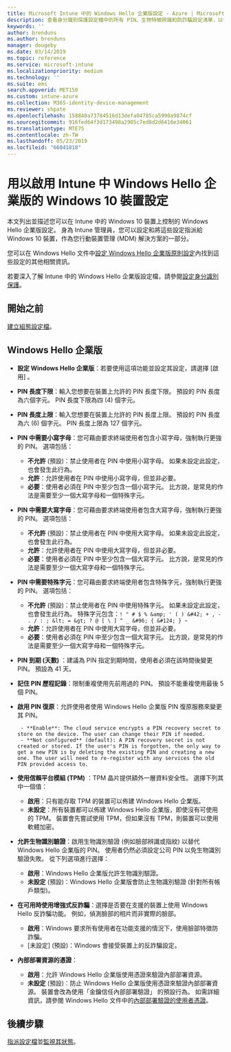 ```yaml
---
title: Microsoft Intune 中的 Windows Hello 企業版設定 - Azure | Microsoft Docs
description: 查看身分識別保護設定檔中的所有 PIN、生物特徵辨識和防詐騙設定清單，以便在 Microsoft Intune 中的 Windows 10 裝置上使用和設定 Windows Hello 企業版。
keywords: ''
author: brenduns
ms.author: brenduns
manager: dougeby
ms.date: 03/14/2019
ms.topic: reference
ms.service: microsoft-intune
ms.localizationpriority: medium
ms.technology: ''
ms.suite: ems
search.appverid: MET150
ms.custom: intune-azure
ms.collection: M365-identity-device-management
ms.reviewer: shpate
ms.openlocfilehash: 158840a73784516d13defa04785ca5990a9874cf
ms.sourcegitcommit: 916fed64f3d173498a2905c7ed8d2d6416e34061
ms.translationtype: MTE75
ms.contentlocale: zh-TW
ms.lasthandoff: 05/23/2019
ms.locfileid: "66041818"
---
```

# <a name="windows-10-device-settings-to-enable-windows-hello-for-business-in-intune"></a>用以啟用 Intune 中 Windows Hello 企業版的 Windows 10 裝置設定

本文列出並描述您可以在 Intune 中的 Windows 10 裝置上控制的 Windows Hello 企業版設定。 身為 Intune 管理員，您可以設定和將這些設定指派給 Windows 10 裝置，作為您行動裝置管理 (MDM) 解決方案的一部分。 

您可以在 Windows Hello 文件中[設定 Windows Hello 企業版原則設定](https://docs.microsoft.com/windows/security/identity-protection/hello-for-business/hello-cert-trust-policy-settings)內找到這些設定的其他相關資訊。


若要深入了解 Intune 中的 Windows Hello 企業版設定檔，請參閱[設定身分識別保護](identity-protection-configure.md)。

## <a name="before-you-begin"></a>開始之前

[建立組態設定檔](identity-protection-configure.md#create-the-device-profile)。

## <a name="windows-hello-for-business"></a>Windows Hello 企業版

- **設定 Windows Hello 企業版**：若要使用這項功能並設定其設定，請選擇 [啟用]  。
- **PIN 長度下限**：輸入您想要在裝置上允許的 PIN 長度下限。 預設的 PIN 長度為六個字元。 PIN 長度下限為四 (4) 個字元。
- **PIN 長度上限**：輸入您想要在裝置上允許的 PIN 長度上限。 預設的 PIN 長度為六 (6) 個字元。 PIN 長度上限為 127 個字元。  
- **PIN 中需要小寫字母**：您可藉由要求終端使用者包含小寫字母，強制執行更強的 PIN。 選項包括：

  - **不允許** (預設)：禁止使用者在 PIN 中使用小寫字母。 如果未設定此設定，也會發生此行為。
  - **允許**：允許使用者在 PIN 中使用小寫字母，但並非必要。
  - **必要**：使用者必須在 PIN 中至少包含一個小寫字元。 比方說，是常見的作法是需要至少一個大寫字母和一個特殊字元。

- **PIN 中需要大寫字母**：您可藉由要求終端使用者包含大寫字母，強制執行更強的 PIN。 選項包括：

  - **不允許** (預設)：禁止使用者在 PIN 中使用大寫字母。 如果未設定此設定，也會發生此行為。
  - **允許**：允許使用者在 PIN 中使用大寫字母，但並非必要。
  - **必要**：使用者必須在 PIN 中至少包含一個大寫字元。 比方說，是常見的作法是需要至少一個大寫字母和一個特殊字元。

- **PIN 中需要特殊字元**：您可藉由要求終端使用者包含特殊字元，強制執行更強的 PIN。 選項包括：

  - **不允許** (預設)：禁止使用者在 PIN 中使用特殊字元。 如果未設定此設定，也會發生此行為。
    特殊字元包含：`! " # $ % &amp; ' ( ) &#42; + , - . / : ; &lt; = &gt; ? @ [ \ ] ^ _ &#96; { &#124; } ~`
  - **允許**：允許使用者在 PIN 中使用大寫字母，但並非必要。
  - **必要**：使用者必須在 PIN 中至少包含一個大寫字元。 比方說，是常見的作法是需要至少一個大寫字母和一個特殊字元。

- **PIN 到期 (天數)** ：建議為 PIN 指定到期時間，使用者必須在該時間後變更 PIN。 預設為 41 天。

- **記住 PIN 歷程記錄**：限制重複使用先前用過的 PIN。 預設不能重複使用最後 5 個 PIN。  
- **啟用 PIN 復原**：允許使用者使用 Windows Hello 企業版 PIN 復原服務來變更其 PIN。

       - **Enable**: The cloud service encrypts a PIN recovery secret to store on the device. The user can change their PIN if needed.  
       - **Not configured** (default): A PIN recovery secret is not created or stored. If the user's PIN is forgotten, the only way to get a new PIN is by deleting the existing PIN and creating a new one. The user will need to re-register with any services the old PIN provided access to.  

- **使用信賴平台模組 (TPM)** ：TPM 晶片提供額外一層資料安全性。 選擇下列其中一個值：  
  - **啟用**：只有能存取 TPM 的裝置可以佈建 Windows Hello 企業版。
  - **未設定**：所有裝置都可以佈建 Windows Hello 企業版，即使沒有可使用的 TPM。 裝置會先嘗試使用 TPM，但如果沒有 TPM，則裝置可以使用軟體加密。  

- **允許生物識別驗證**：啟用生物識別驗證 (例如臉部辨識或指紋) 以替代 Windows Hello 企業版的 PIN。 使用者仍然必須設定公司 PIN 以免生物識別驗證失敗。 從下列選項進行選擇：

  - **啟用**：Windows Hello 企業版允許生物識別驗證。
  - **未設定** (預設)：Windows Hello 企業版會防止生物識別驗證 (針對所有帳戶類型)。

- **在可用時使用增強式反詐騙**：選擇是否要在支援的裝置上使用 Windows Hello 反詐騙功能。 例如，偵測臉部的相片而非實際的臉部。

  - **啟用**：Windows 要求所有使用者在功能支援的情況下，使用臉部特徵防詐騙。  
  - [未設定]  (預設)：Windows 會接受裝置上的反詐騙設定。

- **內部部署資源的憑證**： 

  - **啟用**：允許 Windows Hello 企業版使用憑證來驗證內部部署資源。
  - **未設定** (預設)：防止 Windows Hello 企業版使用憑證來驗證內部部署資源。 裝置會改為使用「金鑰信任內部部署驗證」  的預設行為。 如需詳細資訊，請參閱 Windows Hello 文件中的[內部部署驗證的使用者憑證](https://docs.microsoft.com/windows/security/identity-protection/hello-for-business/hello-cert-trust-policy-settings#use-certificate-for-on-premises-authentication)。  
## <a name="next-steps"></a>後續步驟

[指派設定檔](device-profile-assign.md)並[監視其狀態](device-profile-monitor.md)。
